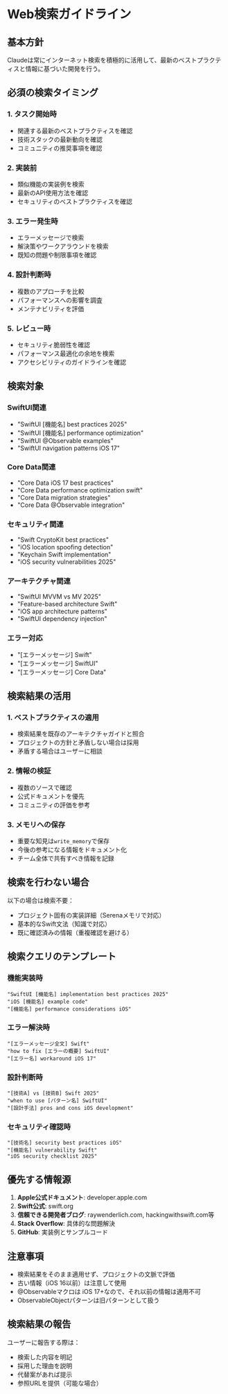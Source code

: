 # Web検索ガイドライン

## 基本方針

Claudeは常にインターネット検索を積極的に活用して、最新のベストプラクティスと情報に基づいた開発を行う。

## 必須の検索タイミング

### 1. タスク開始時
- 関連する最新のベストプラクティスを確認
- 技術スタックの最新動向を確認
- コミュニティの推奨事項を確認

### 2. 実装前
- 類似機能の実装例を検索
- 最新のAPI使用方法を確認
- セキュリティのベストプラクティスを確認

### 3. エラー発生時
- エラーメッセージで検索
- 解決策やワークアラウンドを検索
- 既知の問題や制限事項を確認

### 4. 設計判断時
- 複数のアプローチを比較
- パフォーマンスへの影響を調査
- メンテナビリティを評価

### 5. レビュー時
- セキュリティ脆弱性を確認
- パフォーマンス最適化の余地を検索
- アクセシビリティのガイドラインを確認

## 検索対象

### SwiftUI関連
- "SwiftUI [機能名] best practices 2025"
- "SwiftUI [機能名] performance optimization"
- "SwiftUI @Observable examples"
- "SwiftUI navigation patterns iOS 17"

### Core Data関連
- "Core Data iOS 17 best practices"
- "Core Data performance optimization swift"
- "Core Data migration strategies"
- "Core Data @Observable integration"

### セキュリティ関連
- "Swift CryptoKit best practices"
- "iOS location spoofing detection"
- "Keychain Swift implementation"
- "iOS security vulnerabilities 2025"

### アーキテクチャ関連
- "SwiftUI MVVM vs MV 2025"
- "Feature-based architecture Swift"
- "iOS app architecture patterns"
- "SwiftUI dependency injection"

### エラー対応
- "[エラーメッセージ] Swift"
- "[エラーメッセージ] SwiftUI"
- "[エラーメッセージ] Core Data"

## 検索結果の活用

### 1. ベストプラクティスの適用
- 検索結果を既存のアーキテクチャガイドと照合
- プロジェクトの方針と矛盾しない場合は採用
- 矛盾する場合はユーザーに相談

### 2. 情報の検証
- 複数のソースで確認
- 公式ドキュメントを優先
- コミュニティの評価を参考

### 3. メモリへの保存
- 重要な知見は`write_memory`で保存
- 今後の参考になる情報をドキュメント化
- チーム全体で共有すべき情報を記録

## 検索を行わない場合

以下の場合は検索不要：
- プロジェクト固有の実装詳細（Serenaメモリで対応）
- 基本的なSwift文法（知識で対応）
- 既に確認済みの情報（重複確認を避ける）

## 検索クエリのテンプレート

### 機能実装時
```
"SwiftUI [機能名] implementation best practices 2025"
"iOS [機能名] example code"
"[機能名] performance considerations iOS"
```

### エラー解決時
```
"[エラーメッセージ全文] Swift"
"how to fix [エラーの概要] SwiftUI"
"[エラー名] workaround iOS 17"
```

### 設計判断時
```
"[技術A] vs [技術B] Swift 2025"
"when to use [パターン名] SwiftUI"
"[設計手法] pros and cons iOS development"
```

### セキュリティ確認時
```
"[技術名] security best practices iOS"
"[機能名] vulnerability Swift"
"iOS security checklist 2025"
```

## 優先する情報源

1. **Apple公式ドキュメント**: developer.apple.com
2. **Swift公式**: swift.org
3. **信頼できる開発者ブログ**: raywenderlich.com, hackingwithswift.com等
4. **Stack Overflow**: 具体的な問題解決
5. **GitHub**: 実装例とサンプルコード

## 注意事項

- 検索結果をそのまま適用せず、プロジェクトの文脈で評価
- 古い情報（iOS 16以前）は注意して使用
- @Observableマクロは iOS 17+なので、それ以前の情報は適用不可
- ObservableObjectパターンは旧パターンとして扱う

## 検索結果の報告

ユーザーに報告する際は：
- 検索した内容を明記
- 採用した理由を説明
- 代替案があれば提示
- 参照URLを提供（可能な場合）